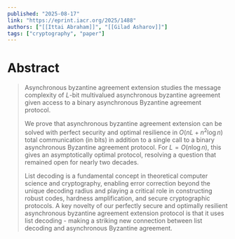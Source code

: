 ```yaml
---
published: "2025-08-17"
link: "https://eprint.iacr.org/2025/1488"
authors: ["[[Ittai Abraham]]", "[[Gilad Asharov]]"]
tags: ["cryptography", "paper"]
---
```


# Abstract

> Asynchronous byzantine agreement extension studies the message complexity of $L$-bit multivalued asynchronous byzantine agreement given access to a binary asynchronous Byzantine agreement protocol.
> 
> We prove that asynchronous byzantine agreement extension can be solved with perfect security and optimal resilience in $O(nL+n^2 \log n)$ total communication (in bits) in addition to a single call to a binary asynchronous Byzantine agreement protocol. For $L = O(n \log n)$, this gives an asymptotically optimal protocol, resolving a question that remained open for nearly two decades.
> 
> List decoding is a fundamental concept in theoretical computer science and cryptography, enabling error correction beyond the unique decoding radius and playing a critical role in constructing robust codes, hardness amplification, and secure cryptographic protocols. A key novelty of our perfectly secure and optimally resilient asynchronous byzantine agreement extension protocol is that it uses list decoding - making a striking new connection between list decoding and asynchronous Byzantine agreement.